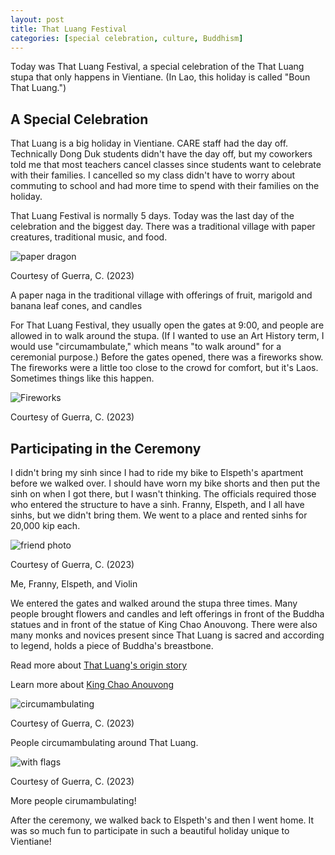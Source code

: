 ```yaml
---
layout: post
title: That Luang Festival
categories: [special celebration, culture, Buddhism]
---
```


Today was That Luang Festival, a special celebration of the That Luang stupa that only happens in Vientiane. (In Lao, this holiday is called "Boun That Luang.")

## A Special Celebration

That Luang is a big holiday in Vientiane. CARE staff had the day off. Technically Dong Duk students didn't have the day off, but my coworkers told me that most teachers cancel classes since students want to celebrate with their families. I cancelled so my class didn't have to worry about commuting to school and had more time to spend with their families on the holiday. 

That Luang Festival is normally 5 days. Today was the last day of the celebration and the biggest day. There was a traditional village with paper creatures, traditional music, and food. 

![paper dragon](https://lh3.googleusercontent.com/pw/ADCreHfqLg_2xnBSMCYzxV_N2KJClWC2_lIyprbXklnoVp1kGspjbq2oVdcEDiLIrieL1nC9FmunGAT3-MRN6RdrGyey2qL_P4JN6f_Fy3lNw2yveBNdQG_S=w1000)

Courtesy of Guerra, C. (2023)

A paper naga in the traditional village with offerings of fruit, marigold and banana leaf cones, and candles

For That Luang Festival, they usually open the gates at 9:00, and people are allowed in to walk around the stupa. (If I wanted to use an Art History term, I would use "circumambulate," which means "to walk around" for a ceremonial purpose.) Before the gates opened, there was a fireworks show. The fireworks were a little too close to the crowd for comfort, but it's Laos. Sometimes things like this happen. 

![Fireworks](https://lh3.googleusercontent.com/pw/ADCreHeoLc7O6bWI00-nsLP30yhlxyZL_yVDUYvSwOpociH4XTr4p4FQWS6BAuVUPiRzE25X5aEcZ1AQ4hN5GdE3jASIXcztsYd7CkpbisERcvWLssCajbNZ=w1000)

Courtesy of Guerra, C. (2023)

## Participating in the Ceremony

 I didn't bring my sinh since I had to ride my bike to Elspeth's apartment before we walked over. I should have worn my bike shorts and then put the sinh on when I got there, but I wasn't thinking. The officials required those who entered the structure to have a sinh. Franny, Elspeth, and I all have sinhs, but we didn't bring them. We went to a place and rented sinhs for 20,000 kip each. 

![friend photo](https://lh3.googleusercontent.com/pw/ADCreHdrnh2Pq8UPBQ2RQ2VotNqLSxXzcD-721jhRg6qfv6gWB5Q82aDcJJG2SJLI5TSQBhvTo5FQ__BrUatkfEXaRuct-GbaMIver3rwbaM1KKUZJ_6uItC=w1000)

Courtesy of Guerra, C. (2023)

Me, Franny, Elspeth, and Violin

We entered the gates and walked around the stupa three times. Many people brought flowers and candles and left offerings in front of the Buddha statues and in front of the statue of King Chao Anouvong. There were also many monks and novices present since That Luang is sacred and according to legend, holds a piece of Buddha's breastbone. 

Read more about [That Luang's origin story](https://cgguerra.github.io/live-laugh-laos/monuments/history/sights/buddhism/art/spirit%20houses/2023/08/26/field-trip/)

Learn more about [King Chao Anouvong](https://cgguerra.github.io/live-laugh-laos/culture/food/monuments/history/spirit%20houses/2023/08/23/high-so/)

![circumambulating](https://lh3.googleusercontent.com/pw/ADCreHe1ZdrVkAXkTMfRJgQka1sEPUCLujKzR7aHKQ1JLo7hRsoPeVJuGC2ne-QwEMw4wECsDvrRKXlti5hoy6q0AggpJJXfHyA678Z1NgD0u-Z_aZCZVkGR=w1000)

Courtesy of Guerra, C. (2023)

People circumambulating around That Luang. 

![with flags](https://lh3.googleusercontent.com/pw/ADCreHfkhySl8iQQptyGOv4TOxDCDwEL_NMsZ939jh9T5qCa4uuYuLOQVS2MVrMLhErcLs7R2_57UA4SogUwwTy__bK6xVZo4qN99QL0Rqv7KbxxaC7QYHH8=w1000)

Courtesy of Guerra, C. (2023)

More people cirumambulating!

After the ceremony, we walked back to Elspeth's and then I went home. It was so much fun to participate in such a beautiful holiday unique to Vientiane!
 
<!-- Hello and welcome. The only purpose of this post is to greet you when your site comes alive for the first time.  
This post will demonstrate some of the more common content & elements found in posts.  
Feel free to delete this post when you are ready to publish your first post.  

Lorem ipsum dolor sit amet, consectetur adipiscing elit. Fusce bibendum neque eget nunc mattis eu sollicitudin enim tincidunt. Vestibulum lacus tortor, ultricies id dignissim ac, bibendum in velit.

## Some great heading (h2)

Proin convallis mi ac felis pharetra aliquam. Curabitur dignissim accumsan rutrum. In arcu magna, aliquet vel pretium et, molestie et arcu.


Mauris lobortis nulla et felis ullamcorper bibendum. Phasellus et hendrerit mauris. Proin eget nibh a massa vestibulum pretium. Suspendisse eu nisl a ante aliquet bibendum quis a nunc. Praesent varius interdum vehicula. Aenean risus libero, placerat at vestibulum eget, ultricies eu enim. Praesent nulla tortor, malesuada adipiscing adipiscing sollicitudin, adipiscing eget est.

## Another great heading (h2)

Lorem ipsum dolor sit amet, consectetur adipiscing elit. Fusce bibendum neque eget nunc mattis eu sollicitudin enim tincidunt. Vestibulum lacus tortor, ultricies id dignissim ac, bibendum in velit.

### Some great subheading (h3)

Proin convallis mi ac felis pharetra aliquam. Curabitur dignissim accumsan rutrum. In arcu magna, aliquet vel pretium et, molestie et arcu. Mauris lobortis nulla et felis ullamcorper bibendum.

Phasellus et hendrerit mauris. Proin eget nibh a massa vestibulum pretium. Suspendisse eu nisl a ante aliquet bibendum quis a nunc.

### Some great subheading (h3)

Praesent varius interdum vehicula. Aenean risus libero, placerat at vestibulum eget, ultricies eu enim. Praesent nulla tortor, malesuada adipiscing adipiscing sollicitudin, adipiscing eget est.

> This quote will *change* your life. It will reveal the <i>secrets</i> of the universe, and all the wonders of humanity. Don't <em>misuse</em> it.

Lorem ipsum dolor sit amet, consectetur adipiscing elit. Fusce bibendum neque eget nunc mattis eu sollicitudin enim tincidunt.

### Some great subheading (h3)

Vestibulum lacus tortor, ultricies id dignissim ac, bibendum in velit. Proin convallis mi ac felis pharetra aliquam. Curabitur dignissim accumsan rutrum.

In arcu magna, aliquet vel pretium et, molestie et arcu. Mauris lobortis nulla et felis ullamcorper bibendum. Phasellus et hendrerit mauris.

#### You might want a sub-subheading (h4)

In arcu magna, aliquet vel pretium et, molestie et arcu. Mauris lobortis nulla et felis ullamcorper bibendum. Phasellus et hendrerit mauris.

In arcu magna, aliquet vel pretium et, molestie et arcu. Mauris lobortis nulla et felis ullamcorper bibendum. Phasellus et hendrerit mauris.

#### But it's probably overkill (h4)

In arcu magna, aliquet vel pretium et, molestie et arcu. Mauris lobortis nulla et felis ullamcorper bibendum. Phasellus et hendrerit mauris.

##### Could be a smaller sub-heading, `pacman` (h5)

In arcu magna, aliquet vel pretium et, molestie et arcu. Mauris lobortis nulla et felis ullamcorper bibendum. Phasellus et hendrerit mauris.

###### Small yet significant sub-heading  (h6)

In arcu magna, aliquet vel pretium et, molestie et arcu. Mauris lobortis nulla et felis ullamcorper bibendum. Phasellus et hendrerit mauris.

### Highlight the code please!!

{% highlight c %}
float Q_rsqrt( float number )
{
	long i;
	float x2, y;
	const float threehalfs = 1.5F;

	x2 = number * 0.5F;
	y  = number;
	i  = * ( long * ) &y;                       // evil floating point bit level hacking
	i  = 0x5f3759df - ( i >> 1 );               // what the fuck? 
	y  = * ( float * ) &i;
	y  = y * ( threehalfs - ( x2 * y * y ) );   // 1st iteration
//	y  = y * ( threehalfs - ( x2 * y * y ) );   // 2nd iteration, this can be removed

	return y;
}
{% endhighlight %}

### Oh hai, an unordered list!!

In arcu magna, aliquet vel pretium et, molestie et arcu. Mauris lobortis nulla et felis ullamcorper bibendum. Phasellus et hendrerit mauris.

- First item, yo
- Second item, dawg
- Third item, what what?!
- Fourth item, fo sheezy my neezy

### Oh hai, an ordered list!!

In arcu magna, aliquet vel pretium et, molestie et arcu. Mauris lobortis nulla et felis ullamcorper bibendum. Phasellus et hendrerit mauris.

1. First item, yo
2. Second item, dawg
3. Third item, what what?!
4. Fourth item, fo sheezy my neezy

## Headings are cool! (h2)

Proin eget nibh a massa vestibulum pretium. Suspendisse eu nisl a ante aliquet bibendum quis a nunc. Praesent varius interdum vehicula. Aenean risus libero, placerat at vestibulum eget, ultricies eu enim. Praesent nulla tortor, malesuada adipiscing adipiscing sollicitudin, adipiscing eget est.

Praesent nulla tortor, malesuada adipiscing adipiscing sollicitudin, adipiscing eget est.

Proin eget nibh a massa vestibulum pretium. Suspendisse eu nisl a ante aliquet bibendum quis a nunc.

### Tables

Title 1               | Title 2               | Title 3               | Title 4
--------------------- | --------------------- | --------------------- | ---------------------
lorem                 | lorem ipsum           | lorem ipsum dolor     | lorem ipsum dolor sit
lorem ipsum dolor sit | lorem ipsum dolor sit | lorem ipsum dolor sit | lorem ipsum dolor sit
lorem ipsum dolor sit | lorem ipsum dolor sit | lorem ipsum dolor sit | lorem ipsum dolor sit
lorem ipsum dolor sit | lorem ipsum dolor sit | lorem ipsum dolor sit | lorem ipsum dolor sit

Title 1 | Title 2 | Title 3 | Title 4
--- | --- | --- | ---
lorem | lorem ipsum | lorem ipsum dolor | lorem ipsum dolor sit
lorem ipsum dolor sit amet | lorem ipsum dolor sit amet consectetur | lorem ipsum dolor sit amet | lorem ipsum dolor sit
lorem ipsum dolor | lorem ipsum | lorem | lorem ipsum
lorem ipsum dolor | lorem ipsum dolor sit | lorem ipsum dolor sit amet | lorem ipsum dolor sit amet consectetur -->
